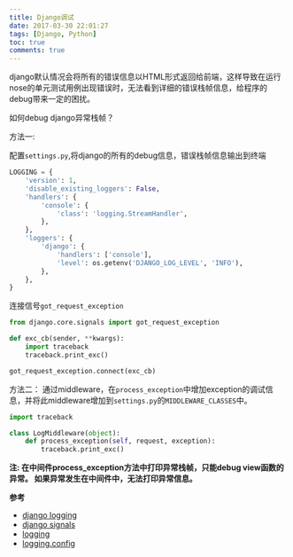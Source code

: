 ```yaml
---
title: Django调试
date: 2017-03-30 22:01:27
tags: [Django, Python]
toc: true
comments: true
---
```


django默认情况会将所有的错误信息以HTML形式返回给前端，这样导致在运行nose的单元测试用例出现错误时，无法看到详细的错误栈帧信息，给程序的debug带来一定的困扰。

如何debug django异常栈帧？

方法一:

配置`settings.py`,将django的所有的debug信息，错误栈帧信息输出到终端

```python
LOGGING = {
    'version': 1,
    'disable_existing_loggers': False,
    'handlers': {
        'console': {
            'class': 'logging.StreamHandler',
        },
    },
    'loggers': {
        'django': {
            'handlers': ['console'],
            'level': os.getenv('DJANGO_LOG_LEVEL', 'INFO'),
        },
    },
}
```

连接信号`got_request_exception`

```python
from django.core.signals import got_request_exception

def exc_cb(sender, **kwargs):
    import traceback
    traceback.print_exc()

got_request_exception.connect(exc_cb)
```

方法二： 通过middleware，在`process_exception`中增加exception的调试信息，并将此middleware增加到`settings.py`的`MIDDLEWARE_CLASSES`中。

```python
import traceback

class LogMiddleware(object):
    def process_exception(self, request, exception):
        traceback.print_exc()
```

**注: 在中间件process_exception方法中打印异常栈帧，只能debug view函数的异常。 如果异常发生在中间件中，无法打印异常信息。**

**参考**

- [django logging](https://docs.djangoproject.com/en/1.11/topics/logging/)
- [django signals](https://docs.djangoproject.com/en/1.11/topics/signals/)
- [logging](https://docs.python.org/2/library/logging.html)
- [logging.config](https://docs.python.org/2/library/logging.config.html)